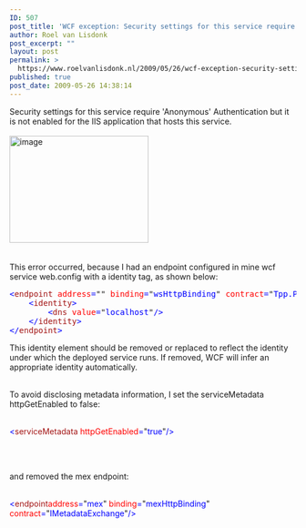 ```yaml
---
ID: 507
post_title: 'WCF exception: Security settings for this service require &#039;Anonymous&#039; Authentication but it is not enabled for the IIS application that hosts this service.'
author: Roel van Lisdonk
post_excerpt: ""
layout: post
permalink: >
  https://www.roelvanlisdonk.nl/2009/05/26/wcf-exception-security-settings-for-this-service-require-anonymous-authentication-but-it-is-not-enabled-for-the-iis-application-that-hosts-this-service/
published: true
post_date: 2009-05-26 14:38:14
---
```

<p>Security settings for this service require 'Anonymous' Authentication but it is not enabled for the IIS application that hosts this service.    <br />    <br /><a href="http://www.roelvanlisdonk.nl/wp-content/uploads/2009/05/image13.png"><img style="border-right-width: 0px; border-top-width: 0px; border-bottom-width: 0px; border-left-width: 0px" border="0" alt="image" src="http://www.roelvanlisdonk.nl/wp-content/uploads/2009/05/image-thumb13.png" width="244" height="188" /></a>     <br />    <br />    <br />This error occurred, because I had an endpoint configured in mine wcf service web.config with a identity tag, as shown below:</p>  <pre class="code"><span style="color: blue">&lt;</span><span style="color: #a31515">endpoint </span><span style="color: red">address</span><span style="color: blue">=</span>&quot;&quot; <span style="color: red">binding</span><span style="color: blue">=</span>&quot;<span style="color: blue">wsHttpBinding</span>&quot; <span style="color: red">contract</span><span style="color: blue">=</span>&quot;<span style="color: blue">Tpp.Pegaso.MaintenanceService.IMaintenanceService</span>&quot;<span style="color: blue">&gt;
</span><span style="color: blue">    &lt;</span><span style="color: #a31515">identity</span><span style="color: blue">&gt;
        &lt;</span><span style="color: #a31515">dns </span><span style="color: red">value</span><span style="color: blue">=</span>&quot;<span style="color: blue">localhost</span>&quot;<span style="color: blue">/&gt;
    &lt;/</span><span style="color: #a31515">identity</span><span style="color: blue">&gt;
&lt;/</span><span style="color: #a31515">endpoint</span><span style="color: blue">&gt;</span></pre>
<a href="http://11011.net/software/vspaste"></a>

<p>This identity element should be removed or replaced to reflect the identity under which the deployed service runs. If removed, WCF will infer an appropriate identity automatically.
  <br />

  <br />To avoid disclosing metadata information, I set the serviceMetadata httpGetEnabled to false:

  <br /><span style="color: blue">&lt;</span><span style="color: #a31515">serviceMetadata </span><span style="color: red">httpGetEnabled</span><span style="color: blue">=</span>&quot;<span style="color: blue">true</span>&quot;<span style="color: blue">/&gt;</span>

  <br />

  <br />and removed the mex endpoint:

  <br /><span style="color: blue">&lt;</span><span style="color: #a31515">endpoint</span><span style="color: red">address</span><span style="color: blue">=</span>&quot;<span style="color: blue">mex</span>&quot; <span style="color: red">binding</span><span style="color: blue">=</span>&quot;<span style="color: blue">mexHttpBinding</span>&quot; <span style="color: red">contract</span><span style="color: blue">=</span>&quot;<span style="color: blue">IMetadataExchange</span>&quot;<span style="color: blue">/&gt;</span></p>
<a href="http://11011.net/software/vspaste"></a><a href="http://11011.net/software/vspaste"></a>